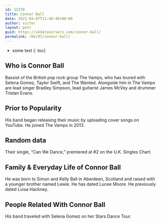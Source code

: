 ```yaml
---
id: 12370
title: Connor Ball
date: 2021-04-07T11:48:40+00:00
author: victor
layout: post
guid: https://ukdataservers.com/connor-ball/
permalink: /04/07/connor-ball/
---
```


* some text
{: toc}


## Who is Connor Ball



Bassist of the British pop rock group The Vamps, who has toured with Selena Gomez, Taylor Swift, and The Wanted. Alongside him in The Vamps are lead singer Bradley Simpson, lead guitarist James McVey and drummer Tristan Evans. 

                
                
                
## Prior to Popularity



His band began releasing their music by uploading cover songs on YouTube. He joined The Vamps in 2013.

                
                
                
## Random data



Their single, &#8220;Can We Dance,&#8221; premiered at #2 on the U.K. Singles Chart. 

                
                
                
## Family & Everyday Life of Connor Ball



He was born to Simon and Kelly Ball in Aberdeen, Scotland and raised with a younger brother named Lewie. He has dated Lucee Moore. He previously dated Luisa Hackney.

                
                
                
## People Related With Connor Ball



His band traveled with Selena Gomez on her Stars Dance Tour. 

                
              
            
          
          
          